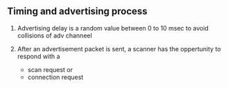 ## Timing and advertising process

1. Advertising delay is a random value between 0 to 10 msec to avoid collisions of adv channeel

1. After an advertisement packet is sent, a scanner has the oppertunity to respond with a 
    - scan request or
    - connection request
